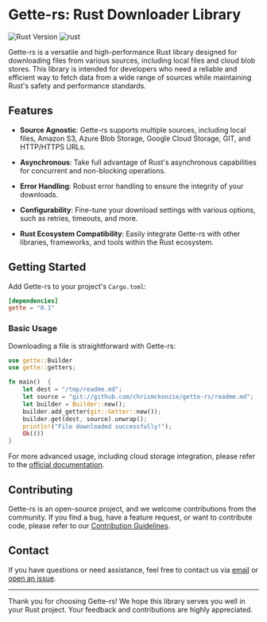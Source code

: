 # Gette-rs: Rust Downloader Library

![Rust Version](https://img.shields.io/badge/Rust-1.73%2B-green.svg)
![rust](https://github.com/ChrisMcKenzie/gette-rs/actions/workflows/rust.yml/badge.svg)

Gette-rs is a versatile and high-performance Rust library designed for downloading files from various sources, including local files and cloud blob stores. This library is intended for developers who need a reliable and efficient way to fetch data from a wide range of sources while maintaining Rust's safety and performance standards.

## Features

- **Source Agnostic**: Gette-rs supports multiple sources, including local files, Amazon S3, Azure Blob Storage, Google Cloud Storage, GIT, and HTTP/HTTPS URLs.

- **Asynchronous**: Take full advantage of Rust's asynchronous capabilities for concurrent and non-blocking operations.

- **Error Handling**: Robust error handling to ensure the integrity of your downloads.

- **Configurability**: Fine-tune your download settings with various options, such as retries, timeouts, and more.

- **Rust Ecosystem Compatibility**: Easily integrate Gette-rs with other libraries, frameworks, and tools within the Rust ecosystem.

## Getting Started

Add Gette-rs to your project's `Cargo.toml`:

```toml
[dependencies]
gette = "0.1"
```


### Basic Usage

Downloading a file is straightforward with Gette-rs:

```rust
use gette::Builder
use gette::getters;

fn main()  {
    let dest = "/tmp/readme.md";
    let source = "git://github.com/chrismckenzie/gette-rs/readme.md";
    let builder = Builder::new();
    builder.add_getter(git::Getter::new());
    builder.get(dest, source).unwrap();
    println!("File downloaded successfully!");
    Ok(())
}
```

For more advanced usage, including cloud storage integration, please refer to the [official documentation](https://github.com/your/repo/link).

## Contributing

Gette-rs is an open-source project, and we welcome contributions from the community. If you find a bug, have a feature request, or want to contribute code, please refer to our [Contribution Guidelines](https://github.com/your/repo/link).

## Contact

If you have questions or need assistance, feel free to contact us via [email](mailto:chris@chrismckenzie.io) or [open an issue](https://github.com/ChrisMcKenzie/gette-rs/issues).

---

Thank you for choosing Gette-rs! We hope this library serves you well in your Rust project. Your feedback and contributions are highly appreciated.
